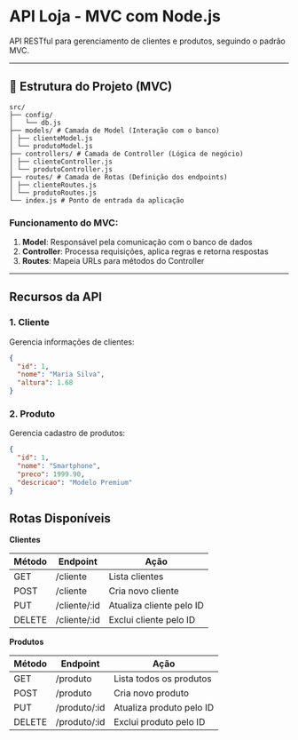 # API Loja - MVC com Node.js

API RESTful para gerenciamento de clientes e produtos, seguindo o padrão MVC.

---

## 📁 Estrutura do Projeto (MVC)
```
src/
├── config/
│   └── db.js
├── models/ # Camada de Model (Interação com o banco)
│ ├── clienteModel.js
│ └── produtoModel.js
├── controllers/ # Camada de Controller (Lógica de negócio)
│ ├── clienteController.js
│ └── produtoController.js
├── routes/ # Camada de Rotas (Definição dos endpoints)
│ ├── clienteRoutes.js
│ └── produtoRoutes.js
└── index.js # Ponto de entrada da aplicação
```
### Funcionamento do MVC:
1. **Model**: Responsável pela comunicação com o banco de dados
2. **Controller**: Processa requisições, aplica regras e retorna respostas
3. **Routes**: Mapeia URLs para métodos do Controller

---

## Recursos da API

### 1. Cliente
Gerencia informações de clientes:
```json
{
  "id": 1,
  "nome": "Maria Silva",
  "altura": 1.68
}
```

### 2. Produto

Gerencia cadastro de produtos:
```json
{
  "id": 1,
  "nome": "Smartphone",
  "preco": 1999.90,
  "descricao": "Modelo Premium"
}
```

## Rotas Disponíveis
**Clientes**

Método|Endpoint|Ação
-|-|-
GET|/cliente|Lista clientes
POST|/cliente|Cria novo cliente
PUT|/cliente/:id|Atualiza cliente pelo ID
DELETE|/cliente/:id|Exclui cliente pelo ID

**Produtos**

Método|Endpoint|Ação
-|-|-
GET|/produto|Lista todos os produtos
POST|/produto|Cria novo produto
PUT|/produto/:id|Atualiza produto pelo ID
DELETE|/produto/:id|Exclui produto pelo ID
